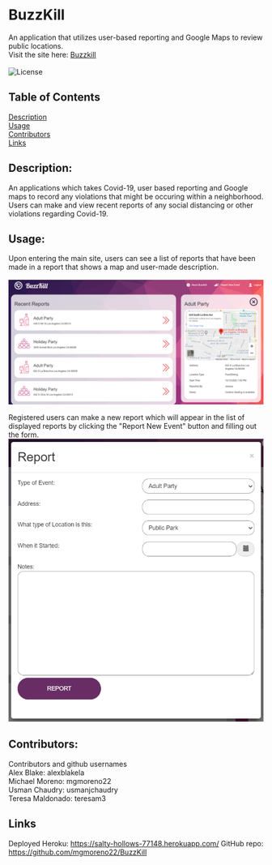# BuzzKill

An application that utilizes user-based reporting and Google Maps to review public locations.<br>
Visit the site here: [Buzzkill](https://salty-hollows-77148.herokuapp.com/)<br><br>
![License](https://img.shields.io/badge/LICENSE-MIT-GREEN)

## Table of Contents

[Description](#Description)<br>
[Usage](#Usage)<br>
[Contributors](#Contributors)<br>
[Links](#Links)

## Description:
An applications which takes Covid-19, user based reporting and Google maps to record any violations that might be occuring within a neighborhood. Users can make and view recent reports of any social distancing or other violations regarding Covid-19.

## Usage:
Upon entering the main site, users can see a list of reports that have been made in a report that shows a map and user-made description.<br><br>
![Buzzkill main site with list of reports on left and demo report on right](./public/images/readme/Buzzkill-ex1.PNG)

Registered users can make a new report which will appear in the list of displayed reports by clicking the "Report New Event" button and filling out the form.
![Buzzkill site report form](./public/images/readme/Buzzkill-ex2.PNG)

## Contributors:
Contributors and github usernames<br>
Alex Blake: alexblakela<br>
Michael Moreno: mgmoreno22<br>
Usman Chaudry:  usmanjchaudry<br>
Teresa Maldonado: teresam3

## Links
Deployed Heroku: https://salty-hollows-77148.herokuapp.com/
GitHub repo: https://github.com/mgmoreno22/BuzzKill
